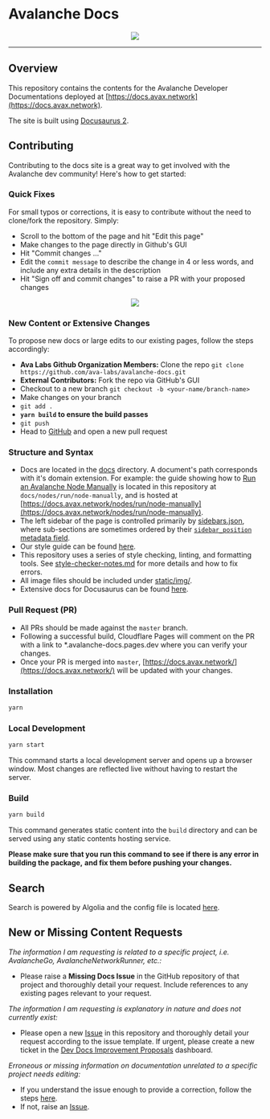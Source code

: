 # Avalanche Docs

<div align="center">
  <img src="static/AvalancheLogoRed.png?raw=true">
</div>

---

## Overview

This repository contains the contents for the Avalanche Developer Documentations
deployed at [https://docs.avax.network](https://docs.avax.network).

The site is built using [Docusaurus 2](https://docusaurus.io/).

## Contributing

Contributing to the docs site is a great way to get involved with the Avalanche dev community!
Here's how to get started: 

### Quick Fixes

For small typos or corrections, it is easy to contribute without the need to clone/fork the
repository. Simply:

- Scroll to the bottom of the page and hit "Edit this page"
- Make changes to the page directly in Github's GUI
- Hit "Commit changes ..."
- Edit the `commit message` to describe the change in 4 or less words,
and include any extra details in the description
- Hit "Sign off and commit changes" to raise a PR with your proposed changes

<div align="center">
  <img src="https://imgur.com/gallery/Bce7BoK">
</div>

### New Content or Extensive Changes

To propose new docs or large edits to our existing pages, follow the steps accordingly:

- **Ava Labs Github Organization Members:** Clone the repo
`git clone https://github.com/ava-labs/avalanche-docs.git`
- **External Contributors:** Fork the repo via GitHub's GUI
- Checkout to a new branch `git checkout -b <your-name/branch-name>`
- Make changes on your branch
- `git add .`
- **`yarn build` to ensure the build passes**
- `git push`
- Head to [GitHub](https://github.com/ava-labs/avalanche-docs)
and open a new pull request

### Structure and Syntax

- Docs are located in the [docs](docs) directory. A document's path corresponds
with it's domain extension. For example: the guide showing how to
[Run an Avalanche Node Manually](https://docs.avax.network/nodes/run/node-manually)
is located in this repository at `docs/nodes/run/node-manually`, and is hosted at
[https://docs.avax.network/nodes/run/node-manually](https://docs.avax.network/nodes/run/node-manually).
- The left sidebar of the page is controlled primarily by
[sidebars.json](sidebars.json), where sub-sections are sometimes ordered by their
[`sidebar_position` metadata field](https://docusaurus.io/docs/api/plugins/@docusaurus/plugin-content-docs#sidebar_position).
- Our style guide can be found [here](style-guide.md).
- This repository uses a series of style checking, linting, and formatting tools. See
[style-checker-notes.md](style-checker-notes.md) for more details and how to fix errors.
- All image files should be included under
[static/img/<corresponding-sub-drectory>](static/img).
- Extensive docs for Docusaurus can be found [here](https://docusaurus.io/docs).

### Pull Request (PR)

- All PRs should be made against the `master` branch.
- Following a successful build, Cloudflare Pages will comment on the PR with a link to
  \*.avalanche-docs.pages.dev where you can verify your changes.
- Once your PR is merged into `master`, [https://docs.avax.network/](https://docs.avax.network/)
  will be updated with your changes.

### Installation

```zsh
yarn
```

### Local Development

```zsh
yarn start
```

This command starts a local development server and opens up a browser window. Most changes are
reflected live without having to restart the server.

### Build

```zsh
yarn build
```

This command generates static content into the `build` directory and can be served using any static
contents hosting service.

**Please make sure that you run this command to see if there is any error in building the package,**
**and fix them before pushing your changes.**

## Search

Search is powered by Algolia and the config file is located
[here](https://github.com/algolia/docsearch-configs/blob/master/configs/avax.json).

## New or Missing Content Requests

_The information I am requesting is related to a specific project, i.e. AvalancheGo, AvalancheNetworkRunner, etc.:_

- Please raise a **Missing Docs Issue** in the GitHub repository of that project and
thoroughly detail your request. Include references to any existing pages relevant to your
request.

_The information I am requesting is explanatory in nature and does not currently exist:_

- Please open a new [Issue](https://github.com/ava-labs/avalanche-docs/issues/new/choose)
in this repository and thoroughly detail your request according to the issue template.
If urgent, please create a new ticket in the
[Dev Docs Improvement Proposals](https://github.com/orgs/ava-labs/projects/15/views/1)
dashboard.

_Erroneous or missing information on documentation unrelated to a specific project needs
editing:_

- If you understand the issue enough to provide a correction, follow the steps
[here](https://github.com/ava-labs/avalanche-docs#quick-fixes).
- If not, raise an [Issue](https://github.com/ava-labs/avalanche-docs/issues/new/choose).
